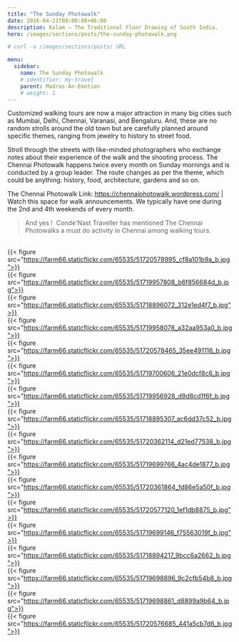 ```yaml
---
title: "The Sunday Photowalk"
date: 2016-04-21T08:00:00+06:00
description: Kolam – The Traditional Floor Drawing of South India.
hero: /images/sections/posts/the-sunday-photowalk.png

# curl -o /images/sections/posts/ URL

menu:
  sidebar:
    name: The Sunday Photowalk
    # identifier: my-travel
    parent: Madras-An-Emotion
    # weight: 1
---
```


Customized walking tours are now a major attraction in many big cities such as Mumbai, Delhi, Chennai, Varanasi, and Bengaluru. And, these are no random strolls around the old town but are carefully planned around specific themes, ranging from jewelry to history to street food.

Stroll through the streets with like-minded photographers who exchange notes about their experience of the walk and the shooting process. The Chennai Photowalk happens twice every month on Sunday mornings and is conducted by a group leader. The route changes as per the theme, which could be anything: history, food, architecture, gardens and so on.

The Chennai Photowalk Link: https://chennaiphotowalk.wordpress.com/ | Watch this space for walk announcements. We typically have one during the 2nd and 4th weekends of every month.

>And yes !  Conde'Nast Traveller has mentioned The Chennai Photowalks a must do activity in Chennai among walking tours.

<br /> {{< figure src="https://farm66.staticflickr.com/65535/51720578995_cf8a101b9a_b.jpg">}}
<br /> {{< figure src="https://farm66.staticflickr.com/65535/51719957808_b6f856684d_b.jpg">}}
<br /> {{< figure src="https://farm66.staticflickr.com/65535/51718896072_312e1ed4f7_b.jpg">}}
<br /> {{< figure src="https://farm66.staticflickr.com/65535/51719958078_a32aa953a0_b.jpg">}}
<br /> {{< figure src="https://farm66.staticflickr.com/65535/51720578465_35ee491116_b.jpg">}}
<br /> {{< figure src="https://farm66.staticflickr.com/65535/51719700606_21e0dcf8c6_b.jpg">}}
<br /> {{< figure src="https://farm66.staticflickr.com/65535/51719956928_d9d8cd1f6f_b.jpg">}}
<br /> {{< figure src="https://farm66.staticflickr.com/65535/51718895307_ac6dd37c52_b.jpg">}}
<br /> {{< figure src="https://farm66.staticflickr.com/65535/51720362114_d21ed77538_b.jpg">}}
<br /> {{< figure src="https://farm66.staticflickr.com/65535/51719699766_4ac4de1877_b.jpg">}}
<br /> {{< figure src="https://farm66.staticflickr.com/65535/51720361864_fd86e5a50f_b.jpg">}}
<br /> {{< figure src="https://farm66.staticflickr.com/65535/51720577120_1ef1db8875_b.jpg">}}
<br /> {{< figure src="https://farm66.staticflickr.com/65535/51719699146_f75563019f_b.jpg">}}
<br /> {{< figure src="https://farm66.staticflickr.com/65535/51718894217_9bcc6a2662_b.jpg">}}
<br /> {{< figure src="https://farm66.staticflickr.com/65535/51719698896_9c2cfb54b8_b.jpg">}}
<br /> {{< figure src="https://farm66.staticflickr.com/65535/51719698861_d8899a9b64_b.jpg">}}
<br /> {{< figure src="https://farm66.staticflickr.com/65535/51720576685_441a5cb7d6_b.jpg">}}